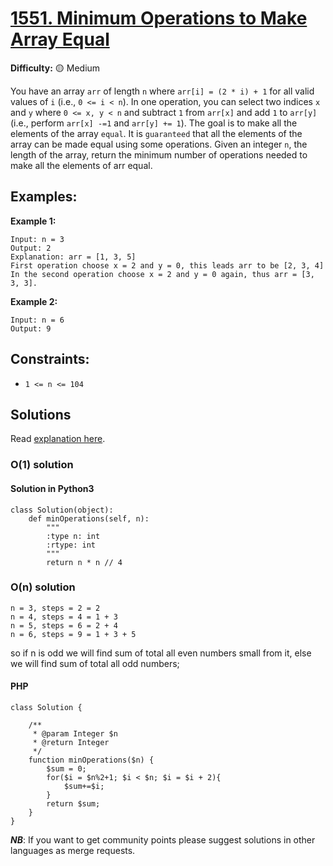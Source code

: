 # [1551. Minimum Operations to Make Array Equal](https://leetcode.com/problems/minimum-operations-to-make-array-equal/)

**Difficulty:** :yellow_circle: Medium

You have an array `arr` of length `n` where `arr[i] = (2 * i) + 1` for all valid values of `i` (i.e., `0 <= i < n`).
In one operation, you can select two indices `x` and `y` where `0 <= x, y < n` and subtract `1` from `arr[x]` and add `1` to `arr[y]` (i.e., perform `arr[x] -=1` and `arr[y] += 1`). The goal is to make all the elements of the array `equal`. It is `guaranteed` that all the elements of the array can be made equal using some operations.
Given an integer `n`, the length of the array, return the minimum number of operations needed to make all the elements of arr equal.

## Examples:

**Example 1:**
```text
Input: n = 3
Output: 2
Explanation: arr = [1, 3, 5]
First operation choose x = 2 and y = 0, this leads arr to be [2, 3, 4]
In the second operation choose x = 2 and y = 0 again, thus arr = [3, 3, 3].

```

**Example 2:**
```text
Input: n = 6
Output: 9
```

## Constraints:
- `1 <= n <= 104`


## Solutions

Read [explanation here](https://leetcode.com/problems/minimum-operations-to-make-array-equal/solutions/1145020/js-python-java-c-easy-o-1-1-liner-mathematical-solutions-w-explanation/).

### O(1) solution

#### Solution in Python3
```python3
class Solution(object):
    def minOperations(self, n):
        """
        :type n: int
        :rtype: int
        """
        return n * n // 4
```

### O(n) solution 

```
n = 3, steps = 2 = 2
n = 4, steps = 4 = 1 + 3
n = 5, steps = 6 = 2 + 4
n = 6, steps = 9 = 1 + 3 + 5
```
so if n is odd we will find sum of total all even numbers small from it, else we will find sum of total all odd numbers;

#### PHP
```
class Solution {

    /**
     * @param Integer $n
     * @return Integer
     */
    function minOperations($n) {
        $sum = 0;
        for($i = $n%2+1; $i < $n; $i = $i + 2){
            $sum+=$i;
        }
        return $sum;
    }
}
```
***NB***: If you want to get community points please suggest solutions in other languages as merge requests.
